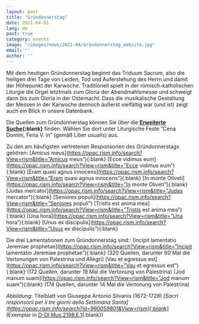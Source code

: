 ```yaml
---
layout: post
title: "Gründonnerstag"
date: 2021-04-01
lang: de
post: true
category: events
image: "/images/news/2021-04/Gründonnerstag_website.jpg"
email: ''
author: ''
---
```


Mit dem heutigen Gründonnerstag beginnt das Triduum Sacrum, also die heiligen drei Tage von Leiden, Tod und Auferstehung des Herrn und damit der Höhepunkt der Karwoche. Traditionell spielt in der römisch-katholischen Liturgie die Orgel letztmals zum Gloria der Abendmahlsmesse und schweigt dann bis zum Gloria in der Osternacht. Dass die musikalische Gestaltung der Messen in der Karwoche dennoch äußerst vielfältig war (und ist) zeigt auch ein Blick in unsere Datenbank.

Die Quellen zum Gründonnerstag können Sie über die **[Erweiterte Suche](https://opac.rism.info/metaopac/start.do?View=rism&SearchType=2&Language=de){:blank}** finden. Wählen Sie dort unter Liturgische Feste “Cena Domini, Feria V. in” (gemäß Liber usualis) aus.

Zu den am häufigsten vertretenen Responsorien des Gründonnerstags gehören:
[Amicus meus](https://opac.rism.info/search?View=rism&title=”Amicus meus”){:blank}
[Ecce vidimus eum](https://opac.rism.info/search?View=rism&title=”Ecce vidimus eum”){:blank}
[Eram quasi agnus innocens](https://opac.rism.info/search?View=rism&title=”Eram quasi agnus innocens”){:blank}
[In monte Oliveti](https://opac.rism.info/search?View=rism&title=”In monte Oliveti”){:blank}
[Judas mercator](https://opac.rism.info/search?View=rism&title=”Judas mercator”){:blank}
[Seniores populi](https://opac.rism.info/search?View=rism&title=”Seniores populi”)
[Tristis est anima mea](https://opac.rism.info/search?View=rism&title=”Tristis est anima mea”){:blank}
[Una hora](https://opac.rism.info/search?View=rism&title=”Una hora”){:blank}
[Unus ex discipulis](https://opac.rism.info/search?View=rism&title=”Unus ex discipulis”){:blank}

Die drei Lamentationen zum Gründonnerstag sind::
[Incipit lamentatio Jeremiae prophetae](https://opac.rism.info/search?View=rism&title=”Incipit lamentatio Jeremiae prophetae”){:blank} (320 Quellen, darunter 60 Mal die Vertonungen von Palestrina und Allegri) 
[Vau et egressus est](https://opac.rism.info/search?View=rism&title=”Vau et egressus est”){:blank} (172 Quellen, darunter 19 Mal die Vertonung von Palestrina) 
[Jod manum suam](https://opac.rism.info/search?View=rism&title=”Jod manum suam”){:blank} (174 Quellen, darunter 14 Mal die Vertonung von Palestrina) 

_Abbildung_: Titelblatt von Giuseppe Antonio Silvanis (1672-1728) _[Sacri responsorii per li tre giorni della Settimana Santa](https://opac.rism.info/search?id=990059801&View=rism]{:blank}_ (Exemplar in [D-Dl Mus.2198.E.1](https://digital.slub-dresden.de/werkansicht/dlf/162074/1/){:blank})
